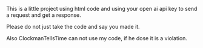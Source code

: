 This is a little project using html code and using your open ai api key to send a request and get a response.

Please do not just take the code and say you made it.

Also ClockmanTellsTime can not use my code, if he dose it is a violation.
